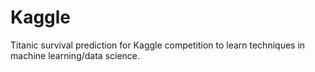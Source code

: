 # Kaggle

Titanic survival prediction for Kaggle competition to learn techniques in machine learning/data science.
